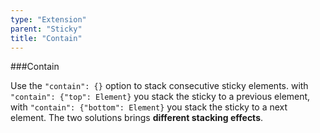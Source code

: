 ```yaml
---
type: "Extension"
parent: "Sticky"
title: "Contain"
---
```


###Contain

Use the `"contain": {}` option to stack consecutive sticky elements. with `"contain": {"top": Element}` you stack the sticky to a previous element, with `"contain": {"bottom": Element}` you stack the sticky to a next element. The two solutions brings **different stacking effects**.

<demo>
  <div class="gatsby_demo_item" data-iframe="iframe/demo/sticky/contain-top">
  </div>
  <div class="gatsby_demo_item" data-iframe="iframe/demo/sticky/contain-bottom">
  </div>
</demo>
